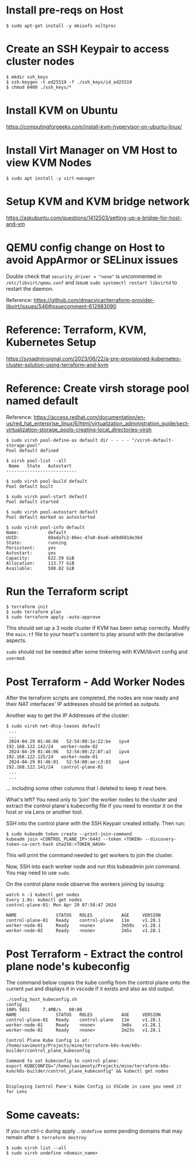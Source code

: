 # Install pre-reqs on Host
```
$ sudo apt-get install -y mkisofs xsltproc
```

# Create an SSH Keypair to access cluster nodes
```
$ mkdir ssh_keys
$ ssh-keygen -t ed25519 -f ./ssh_keys/id_ed25519
$ chmod 0400 ./ssh_keys/*
```

# Install KVM on Ubuntu
https://computingforgeeks.com/install-kvm-hypervisor-on-ubuntu-linux/

# Install Virt Manager on VM Host to view KVM Nodes
```
$ sudo apt install -y virt-manager
```

# Setup KVM and KVM bridge network
https://askubuntu.com/questions/1412503/setting-up-a-bridge-for-host-and-vm

# QEMU config change on Host to avoid AppArmor or SELinux issues
Double check that `security_driver = "none"` is uncommented in `/etc/libvirt/qemu.conf` and issue `sudo systemctl restart libvirtd` to restart the daemon.

Reference: https://github.com/dmacvicar/terraform-provider-libvirt/issues/546#issuecomment-612983090


# Reference: Terraform, KVM, Kubernetes Setup 
https://sysadminsignal.com/2023/06/22/a-pre-provisioned-kubernetes-cluster-solution-using-terraform-and-kvm


# Reference: Create virsh storage pool named default
Reference: https://access.redhat.com/documentation/en-us/red_hat_enterprise_linux/6/html/virtualization_administration_guide/sect-virtualization-storage_pools-creating-local_directories-virsh

```
$ sudo virsh pool-define-as default dir - - - - "/virsh-default-storage-pool"
Pool default defined

$ virsh pool-list --all
 Name   State   Autostart
---------------------------

$ sudo virsh pool-build default
Pool default built

$ sudo virsh pool-start default
Pool default started

$ sudo virsh pool-autostart default
Pool default marked as autostarted

$ sudo virsh pool-info default
Name:           default
UUID:           88ada7c2-86ec-47a0-8ea0-a69d601de36d
State:          running
Persistent:     yes
Autostart:      yes
Capacity:       622.59 GiB
Allocation:     113.77 GiB
Available:      508.82 GiB
```

# Run the Terraform script
```
$ terraform init
$ sudo terraform plan
$ sudo terraform apply -auto-approve
```

This should set up a 3 node cluster if KVM has been setup correctly.
Modify the `main.tf` file to your heart's content to play around with the declarative aspects.

`sudo` should not be needed after some tinkering with KVM/libvirt config and `usermod`.

# Post Terraform - Add Worker Nodes
After the terraform scripts are completed, the nodes are now ready and their NAT interfaces' IP addresses should be printed as outputs.

Another way to get the IP Addresses of the cluster:
```
$ sudo virsh net-dhcp-leases default
 ...
 ...
 2024-04-29 01:46:06   52:54:00:1e:22:be   ipv4       192.168.122.142/24   worker-node-02
 2024-04-29 01:46:06   52:54:00:22:8f:a3   ipv4       192.168.122.125/24   worker-node-01
 2024-04-29 01:46:01   52:54:00:ae:c3:83   ipv4       192.168.122.141/24   control-plane-01
 ...
 ... 
```
... including some other columns that I deleted to keep it neat here.

What's left? You need only to 'join' the worker nodes to the cluster and extract the control plane's kubeconfig file if you need to monitor it on the host or via Lens or another tool.

SSH into the control plane with the SSH Keypair created initially. Then run:
```
$ sudo kubeadm token create --print-join-command
kubeadm join <CONTROL_PLANE_IP>:6443 --token <TOKEN> --discovery-token-ca-cert-hash sha256:<TOKEN_HASH> 
```
This will print the command needed to get workers to join the cluster.

Now, SSH into each worker node and run this kubeadmin join command. You may need to use `sudo`.

On the control plane node observe the workers joining by issuing:
```
watch n -1 kubectl get nodes
Every 1.0s: kubectl get nodes                                                                        control-plane-01: Mon Apr 29 07:58:47 2024

NAME               STATUS   ROLES           AGE     VERSION
control-plane-01   Ready    control-plane   11m     v1.28.1
worker-node-01     Ready    <none>          2m50s   v1.28.1
worker-node-02     Ready    <none>          2m5s    v1.28.1

```

# Post Terraform - Extract the control plane node's kubeconfig
The command below copies the kube config from the control plane onto the current `pwd` and displays it in vscode if it exists and also as std output.
```
./config_host_kubeconfig.sh
config                                                                                                                        100% 5651     7.4MB/s   00:00    
NAME               STATUS   ROLES           AGE     VERSION
control-plane-01   Ready    control-plane   11m     v1.28.1
worker-node-01     Ready    <none>          3m8s    v1.28.1
worker-node-02     Ready    <none>          2m23s   v1.28.1

Control Plane Kube Config is at:
/home/savimonty/Projects/mine/terraform-k8s-kvm/k8s-builder/control_plane_kubeconfig

Command to set kubeconfig to control plane:
export KUBECONFIG="/home/savimonty/Projects/mine/terraform-k8s-kvm/k8s-builder/control_plane_kubeconfig" && kubectl get nodes


Displaying Control Pane's Kube Config in VSCode in case you need it for Lens
```


# Some caveats:
If you run ctrl-c during apply .. 
`Undefine` some pending domains that may remain after `$ terraform destroy`
```
$ sudo virsh list --all
$ sudo virsh undefine <domain_name>
```
